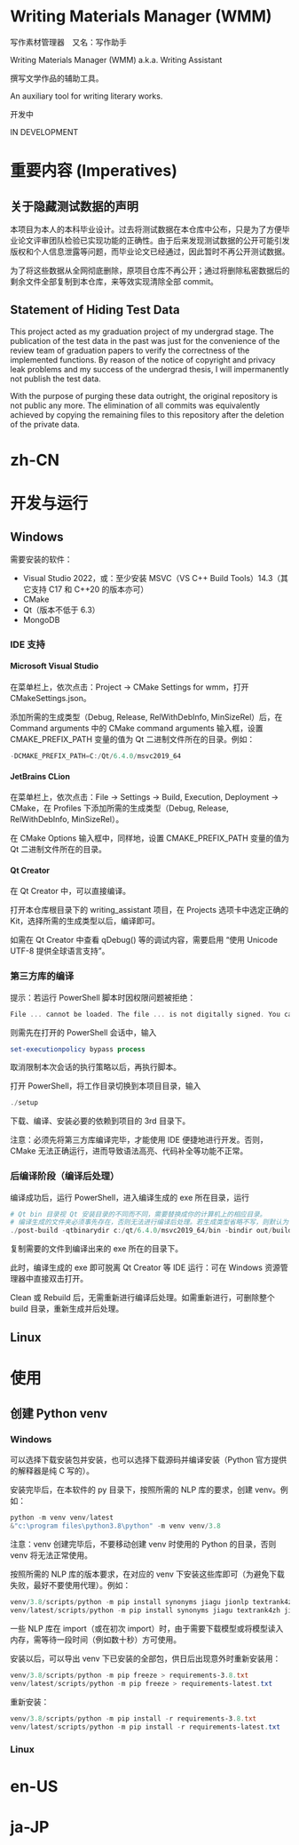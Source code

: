 # Writing Materials Manager (WMM)

写作素材管理器&emsp;又名：写作助手

Writing Materials Manager (WMM) a.k.a. Writing Assistant

撰写文学作品的辅助工具。

An auxiliary tool for writing literary works.

开发中

IN DEVELOPMENT

# 重要内容 (Imperatives)

## 关于隐藏测试数据的声明

本项目为本人的本科毕业设计。过去将测试数据在本仓库中公布，只是为了方便毕业论文评审团队检验已实现功能的正确性。由于后来发现测试数据的公开可能引发版权和个人信息泄露等问题，而毕业论文已经通过，因此暂时不再公开测试数据。

为了将这些数据从全网彻底删除，原项目仓库不再公开；通过将删除私密数据后的剩余文件全部复制到本仓库，来等效实现清除全部 commit。

## Statement of Hiding Test Data

This project acted as my graduation project of my undergrad stage. The publication of the test data in the past was just for the convenience of the review team of graduation papers to verify the correctness of the implemented functions. By reason of the notice of copyright and privacy leak problems and my success of the undergrad thesis, I will impermanently not publish the test data.

With the purpose of purging these data outright, the original repository is not public any more. The elimination of all commits was equivalently achieved by copying the remaining files to this repository after the deletion of the private data.

# zh-CN

# 开发与运行

## Windows

需要安装的软件：
- Visual Studio 2022，或：至少安装 MSVC（VS C++ Build Tools）14.3（其它支持 C17 和 C++20 的版本亦可）
- CMake
- Qt（版本不低于 6.3）
- MongoDB

### IDE 支持

#### Microsoft Visual Studio

在菜单栏上，依次点击：Project -> CMake Settings for wmm，打开 CMakeSettings.json。

添加所需的生成类型（Debug, Release, RelWithDebInfo, MinSizeRel）后，在 Command arguments 中的 CMake command arguments 输入框，设置 CMAKE_PREFIX_PATH 变量的值为 Qt 二进制文件所在的目录。例如：

```powershell
-DCMAKE_PREFIX_PATH=C:/Qt/6.4.0/msvc2019_64
```

#### JetBrains CLion

在菜单栏上，依次点击：File -> Settings -> Build, Execution, Deployment -> CMake，在 Profiles 下添加所需的生成类型（Debug, Release, RelWithDebInfo, MinSizeRel）。

在 CMake Options 输入框中，同样地，设置 CMAKE_PREFIX_PATH 变量的值为 Qt 二进制文件所在的目录。

#### Qt Creator

在 Qt Creator 中，可以直接编译。

打开本仓库根目录下的 writing_assistant 项目，在 Projects 选项卡中选定正确的 Kit，选择所需的生成类型以后，编译即可。

如需在 Qt Creator 中查看 qDebug() 等的调试内容，需要启用 “使用 Unicode UTF-8 提供全球语言支持”。

### 第三方库的编译

提示：若运行 PowerShell 脚本时因权限问题被拒绝：

``` powershell
File ... cannot be loaded. The file ... is not digitally signed. You cannot run this script on the current system. For more information about running scripts and setting execution policy, see about_Execution_Policies at https:/go.microsoft.com/fwlink/?LinkID=135170.
```

则需先在打开的 PowerShell 会话中，输入

``` powershell
set-executionpolicy bypass process
```

取消限制本次会话的执行策略以后，再执行脚本。

打开 PowerShell，将工作目录切换到本项目目录，输入

``` powershell
./setup
```

下载、编译、安装必要的依赖到项目的 3rd 目录下。

注意：必须先将第三方库编译完毕，才能使用 IDE 便捷地进行开发。否则，CMake 无法正确运行，进而导致语法高亮、代码补全等功能不正常。

### 后编译阶段（编译后处理）

编译成功后，运行 PowerShell，进入编译生成的 exe 所在目录，运行

```powershell
# Qt bin 目录视 Qt 安装目录的不同而不同，需要替换成你的计算机上的相应目录。
# 编译生成的文件夹必须事先存在，否则无法进行编译后处理。若生成类型省略不写，则默认为 Release。
./post-build -qtbinarydir c:/qt/6.4.0/msvc2019_64/bin -bindir out/build/x64-release/bin --buildtype release
```

复制需要的文件到编译出来的 exe 所在的目录下。

此时，编译生成的 exe 即可脱离 Qt Creator 等 IDE 运行：可在 Windows 资源管理器中直接双击打开。

Clean 或 Rebuild 后，无需重新进行编译后处理。如需重新进行，可删除整个 build 目录，重新生成并后处理。

## Linux

# 使用 

## 创建 Python venv

### Windows

可以选择下载安装包并安装，也可以选择下载源码并编译安装（Python 官方提供的解释器是纯 C 写的）。

安装完毕后，在本软件的 py 目录下，按照所需的 NLP 库的要求，创建 venv。例如：

```powershell
python -m venv venv/latest
&"c:\program files\python3.8\python" -m venv venv/3.8
```
注意：venv 创建完毕后，不要移动创建 venv 时使用的 Python 的目录，否则 venv 将无法正常使用。

按照所需的 NLP 库的版本要求，在对应的 venv 下安装这些库即可（为避免下载失败，最好不要使用代理）。例如：

```powershell
venv/3.8/scripts/python -m pip install synonyms jiagu jionlp textrank4zh jieba
venv/latest/scripts/python -m pip install synonyms jiagu textrank4zh jieba
```
一些 NLP 库在 import（或在初次 import）时，由于需要下载模型或将模型读入内存，需等待一段时间（例如数十秒）方可使用。

安装以后，可以导出 venv 下已安装的全部包，供日后出现意外时重新安装用：

```powershell
venv/3.8/scripts/python -m pip freeze > requirements-3.8.txt
venv/latest/scripts/python -m pip freeze > requirements-latest.txt
```

重新安装：

```powershell
venv/3.8/scripts/python -m pip install -r requirements-3.8.txt
venv/latest/scripts/python -m pip install -r requirements-latest.txt
```

### Linux

# en-US

# ja-JP
